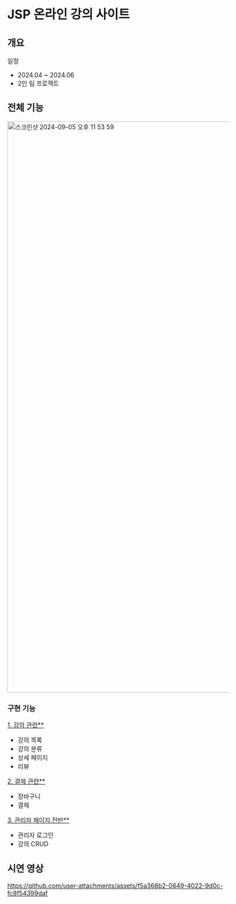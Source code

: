 # JSP 온라인 강의 사이트
## 개요
일정
- 2024.04 ~ 2024.06
- 2인 팀 프로젝트

## 전체 기능
<img width="1297" alt="스크린샷 2024-09-05 오후 11 53 59" src="https://github.com/user-attachments/assets/2a7d62da-2f4e-4033-ac98-5a97169035ed">

### 구현 기능 
[1. 강의 관련**](https://github.com/syeongk/JSP_webproject/tree/main/src/main/webapp/lectures)
  - 강의 목록
  - 강의 분류
  - 상세 페이지
  - 리뷰<br>
  
[2. 결제 관련**](https://github.com/syeongk/JSP_webproject/tree/main/src/main/webapp/cart)
  - 장바구니
  - 결제<br>
  
[3. 관리자 페이지 전반**](https://github.com/syeongk/JSP_webproject/tree/main/src/main/webapp/adminPage)
  - 관리자 로그인
  - 강의 CRUD


## 시연 영상
https://github.com/user-attachments/assets/f5a368b2-0649-4022-9d0c-fc8f54399daf

